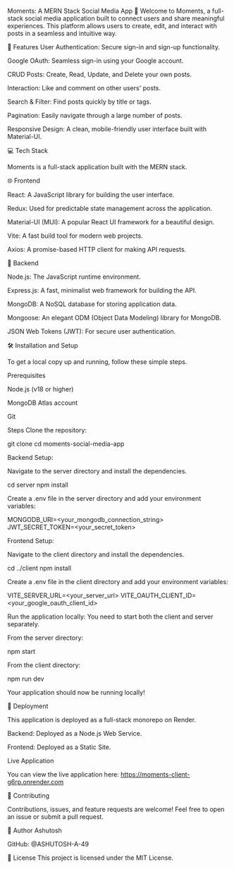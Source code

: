 Moments: A MERN Stack Social Media App 📸
Welcome to Moments, a full-stack social media application built to connect users and share meaningful experiences. This platform allows users to create, edit, and interact with posts in a seamless and intuitive way.

🌟 Features
User Authentication: Secure sign-in and sign-up functionality.

Google OAuth: Seamless sign-in using your Google account.

CRUD Posts: Create, Read, Update, and Delete your own posts.

Interaction: Like and comment on other users' posts.

Search & Filter: Find posts quickly by title or tags.

Pagination: Easily navigate through a large number of posts.

Responsive Design: A clean, mobile-friendly user interface built with Material-UI.

💻 Tech Stack

Moments is a full-stack application built with the MERN stack.

🌐 Frontend

React: A JavaScript library for building the user interface.

Redux: Used for predictable state management across the application.

Material-UI (MUI): A popular React UI framework for a beautiful design.

Vite: A fast build tool for modern web projects.

Axios: A promise-based HTTP client for making API requests.

💾 Backend

Node.js: The JavaScript runtime environment.

Express.js: A fast, minimalist web framework for building the API.

MongoDB: A NoSQL database for storing application data.

Mongoose: An elegant ODM (Object Data Modeling) library for MongoDB.

JSON Web Tokens (JWT): For secure user authentication.

🛠️ Installation and Setup

To get a local copy up and running, follow these simple steps.

Prerequisites

Node.js (v18 or higher)

MongoDB Atlas account

Git

Steps
Clone the repository:

git clone <your-repository-url>
cd moments-social-media-app

Backend Setup:

Navigate to the server directory and install the dependencies.

cd server
npm install

Create a .env file in the server directory and add your environment variables:

MONGODB_URI=<your_mongodb_connection_string>
JWT_SECRET_TOKEN=<your_secret_token>

Frontend Setup:

Navigate to the client directory and install the dependencies.

cd ../client
npm install

Create a .env file in the client directory and add your environment variables:

VITE_SERVER_URL=<your_server_url>
VITE_OAUTH_CLIENT_ID=<your_google_oauth_client_id>

Run the application locally:
You need to start both the client and server separately.

From the server directory:

npm start

From the client directory:

npm run dev

Your application should now be running locally!

🚀 Deployment

This application is deployed as a full-stack monorepo on Render.

Backend: Deployed as a Node.js Web Service.

Frontend: Deployed as a Static Site.

Live Application

You can view the live application here: https://moments-client-g6rp.onrender.com

🤝 Contributing

Contributions, issues, and feature requests are welcome! Feel free to open an issue or submit a pull request.

👤 Author
Ashutosh

GitHub: @ASHUTOSH-A-49

📝 License
This project is licensed under the MIT License.

